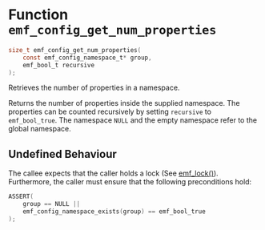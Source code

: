 # Function `emf_config_get_num_properties`

```c
size_t emf_config_get_num_properties(
    const emf_config_namespace_t* group,
    emf_bool_t recursive
);
```

Retrieves the number of properties in a namespace.

Returns the number of properties inside the supplied namespace.
The properties can be counted recursively by setting `recursive` to `emf_bool_true`.
The namespace `NULL` and the empty namespace refer to the global namespace.

## Undefined Behaviour

The callee expects that the caller holds a lock (See [emf_lock()](./fn.emf_lock.md)).  
Furthermore, the caller must ensure that the following preconditions hold:

```c
ASSERT(
    group == NULL ||
    emf_config_namespace_exists(group) == emf_bool_true
);
```
